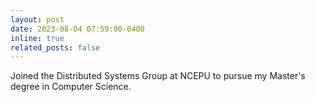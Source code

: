 ```yaml
---
layout: post
date: 2023-08-04 07:59:00-0400
inline: true
related_posts: false
---
```


Joined the Distributed Systems Group at NCEPU to pursue my Master's degree in Computer Science.
